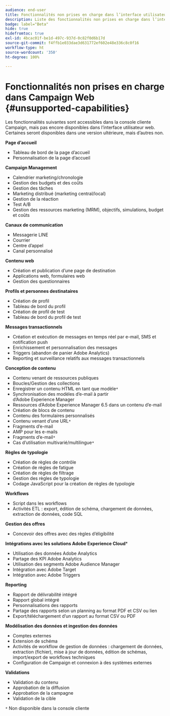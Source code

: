 ```yaml
---
audience: end-user
title: Fonctionnalités non prises en charge dans l’interface utilisateur web de Campaign
description: Liste des fonctionnalités non prises en charge dans l’interface utilisateur web de Campaign
badge: label="Beta"
hide: true
hidefromtoc: true
exl-id: 4bcac01f-be1d-497c-937d-0c82f0d6b17d
source-git-commit: f4ffb1e033dae3d631772ef602e48e336c8c0f16
workflow-type: ht
source-wordcount: '350'
ht-degree: 100%

---
```


# Fonctionnalités non prises en charge dans Campaign Web {#unsupported-capabilities}

Les fonctionnalités suivantes sont accessibles dans la console cliente Campaign, mais pas encore disponibles dans l’interface utilisateur web. Certaines seront disponibles dans une version ultérieure, mais d’autres non.

**Page d’accueil**

* Tableau de bord de la page d’accueil
* Personnalisation de la page d’accueil

**Campaign Management**

* Calendrier marketing/chronologie
* Gestion des budgets et des coûts
* Gestion des tâches
* Marketing distribué (marketing central/local)
* Gestion de la réaction
* Test A/B
* Gestion des ressources marketing (MRM), objectifs, simulations, budget et coûts

**Canaux de communication**

* Messagerie LINE
* Courrier
* Centre d’appel
* Canal personnalisé

**Contenu web**

* Création et publication d’une page de destination
* Applications web, formulaires web
* Gestion des questionnaires

**Profils et personnes destinataires**

* Création de profil
* Tableau de bord du profil
* Création de profil de test
* Tableau de bord du profil de test

**Messages transactionnels**

* Création et exécution de messages en temps réel par e-mail, SMS et notification push
* Enrichissement et personnalisation des messages
* Triggers (abandon de panier Adobe Analytics)
* Reporting et surveillance relatifs aux messages transactionnels

**Conception de contenu**

* Contenu venant de ressources publiques
* Boucles/Gestion des collections
* Enregistrer un contenu HTML en tant que modèle`*`
* Synchronisation des modèles d’e-mail à partir d’Adobe Experience Manager
* Ressources d’Adobe Experience Manager 6.5 dans un contenu d’e-mail
* Création de blocs de contenu
* Contenu des formulaires personnalisés
* Contenu venant d’une URL`*`
* Fragments d’e-mail
* AMP pour les e-mails
* Fragments d’e-mail`*`
* Cas d’utilisation multivarié/multilingue`*`

**Règles de typologie**

* Création de règles de contrôle
* Création de règles de fatigue
* Création de règles de filtrage
* Gestion des règles de typologie
* Codage JavaScript pour la création de règles de typologie

**Workflows**

* Script dans les workflows
* Activités ETL : export, édition de schéma, chargement de données, extraction de données, code SQL

**Gestion des offres**

* Concevoir des offres avec des règles d’éligibilité

**Intégrations avec les solutions Adobe Experience Cloud***

* Utilisation des données Adobe Analytics
* Partage des KPI Adobe Analytics
* Utilisation des segments Adobe Audience Manager
* Intégration avec Adobe Target
* Intégration avec Adobe Triggers

**Reporting**

* Rapport de délivrabilité intégré
* Rapport global intégré
* Personnalisations des rapports
* Partage des rapports selon un planning au format PDF et CSV ou lien
* Export/téléchargement d’un rapport au format CSV ou PDF

**Modélisation des données et ingestion des données**

* Comptes externes
* Extension de schéma
* Activités de workflow de gestion de données : chargement de données, extraction (fichier), mise à jour de données, édition de schémas, import/export de workflows techniques
* Configuration de Campaign et connexion à des systèmes externes

**Validations**

* Validation du contenu
* Approbation de la diffusion
* Approbation de la campagne
* Validation de la cible


`*` Non disponible dans la console cliente

